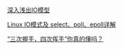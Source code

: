 
[深入浅出IO模型](https://juejin.im/post/5cd90e2cf265da0380438de7)

[Linux IO模式及 select、poll、epoll详解](https://segmentfault.com/a/1190000003063859)

[“三次握手，四次挥手”你真的懂吗？](https://juejin.im/post/5c25dd5ff265da612b13aa90)